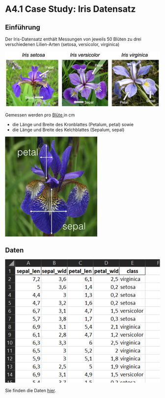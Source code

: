 # A4.1 Case Study: Iris Datensatz



## Einführung

Der Iris-Datensatz enthält Messungen von jeweils 50 Blüten zu drei verschiedenen Lilien-Arten (setosa, versicolor, virginica)

![Download](a4.1-case-study-iris-datensatz.assets/Download.png)

Gemessen werden  pro [Blüte ](https://de.wikipedia.org/wiki/Bl%C3%BCte)in cm&#x20;

* die Länge und Breite des Kronblattes (Petalum, petal) sowie&#x20;
* die Länge und Breite des Kelchblattes (Sepalum, sepal)



![image (190)](a4.1-case-study-iris-datensatz.assets/image_messung.png)

## Daten

![Skalenniveaus bei Iris](a4.1-case-study-iris-datensatz.assets/image-20211209101425856.png)



Sie finden die Daten [hier](https://syncandshare.lrz.de/getlink/fi89kxTJ5yLRaW5mnpyrofVK/Iris_p.xlsx).

